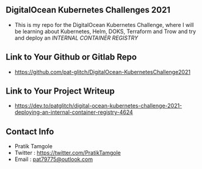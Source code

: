 ## DigitalOcean Kubernetes Challenges 2021 
* This is my repo for the DigitalOcean Kubernetes Challenge, where I will be learning about Kubernetes, Helm, DOKS, Terraform and Trow and try and deploy an *INTERNAL CONTAINER REGISTRY*
 
## Link to Your Github or Gitlab Repo
* https://github.com/pat-glitch/DigitalOcean-KubernetesChallenge2021

## Link to Your Project Writeup
* https://dev.to/patglitch/digital-ocean-kubernetes-challenge-2021-deploying-an-internal-container-registry-4624

## Contact Info
* Pratik Tamgole
* Twitter : https://twitter.com/PratikTamgole 
* Email : pat79775@outlook.com
